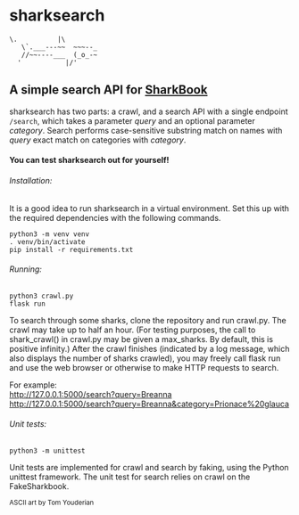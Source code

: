 # sharksearch

    \.          |\
       \`.___---~~  ~~~--_
       //~~----___  (_o_-~
      '           |/'    

## A simple search API for [SharkBook](https://gist.github.com/laurihy/3a9c11a6dc93e4ec6b87844413db3506)

sharksearch has two parts: a crawl, and a search API with a single endpoint `/search`, which takes a parameter *query* and an optional parameter *category*. Search performs case-sensitive substring match on names with *query* exact match on categories with *category*.

#### You can test sharksearch out for yourself! 

###### Installation:

It is a good idea to run sharksearch in a virtual environment. Set this up with the required dependencies with the following commands.

`python3 -m venv venv`<br />
`. venv/bin/activate`<br />
`pip install -r requirements.txt`

###### Running:

`python3 crawl.py`<br />
`flask run`

To search through some sharks, clone the repository and run crawl.py. The crawl may take up to half an hour. (For testing purposes, the call to shark_crawl() in crawl.py may be given a max_sharks. By default, this is positive infinity.) After the crawl finishes (indicated by a log message, which also displays the number of sharks crawled), you may freely call flask run and use the web browser or otherwise to make HTTP requests to search.

For example:<br />
http://127.0.0.1:5000/search?query=Breanna<br />
http://127.0.0.1:5000/search?query=Breanna&category=Prionace%20glauca

###### Unit tests:

`python3 -m unittest`

Unit tests are implemented for crawl and search by faking, using the Python unittest framework. The unit test for search relies on crawl on the FakeSharkbook.

<sub>ASCII art by Tom Youderian<sub>
